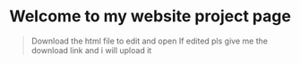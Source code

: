 # Welcome to my website project page
>Download the html file to edit and open 
>If edited pls give me the download link and i will upload it
